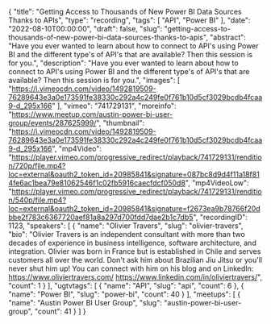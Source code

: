 {
  "title": "Getting Access to Thousands of New Power BI Data Sources Thanks to APIs",
  "type": "recording",
  "tags": [
    "API",
    "Power BI"
  ],
  "date": "2022-08-10T00:00:00",
  "draft": false,
  "slug": "getting-access-to-thousands-of-new-power-bi-data-sources-thanks-to-apis",
  "abstract": "Have you ever wanted to learn about how to connect to API's using Power BI and the different type's of API's that are available? Then this session is for you.",
  "description": "Have you ever wanted to learn about how to connect to API's using Power BI and the different type's of API's that are available? Then this session is for you.",
  "images": [
    "https://i.vimeocdn.com/video/1492819509-76289643e3a0e173591fe38330c292a4c249fe0f761b10d5cf3029bcdb4fcaa9-d_295x166"
  ],
  "vimeo": "741729131",
  "moreinfo": "https://www.meetup.com/austin-power-bi-user-group/events/287625999/",
  "thumbnail": "https://i.vimeocdn.com/video/1492819509-76289643e3a0e173591fe38330c292a4c249fe0f761b10d5cf3029bcdb4fcaa9-d_295x166",
  "mp4Video": "https://player.vimeo.com/progressive_redirect/playback/741729131/rendition/720p/file.mp4?loc=external&oauth2_token_id=20985841&signature=087bc8d9d4f11a18f814fe6ac1bea79e81062546f1c02fb5916caecfdcf050d8",
  "mp4VideoLow": "https://player.vimeo.com/progressive_redirect/playback/741729131/rendition/540p/file.mp4?loc=external&oauth2_token_id=20985841&signature=f2673ea9b78766f20dbbe2f783c6367720aef81a8a297d700fdd7dae2b1c7db5",
  "recordingID": 1123,
  "speakers": [
    {
      "name": "Olivier Travers",
      "slug": "olivier-travers",
      "bio": "Olivier Travers is an independent consultant with more than two decades of experience in business intelligence, software architecture, and integration. Olivier was born in France but is established in Chile and serves customers all over the world. Don't ask him about Brazilian Jiu Jitsu or you'll never shut him up!  You can connect with him on his blog and on LinkedIn: https://www.oliviertravers.com/ https://www.linkedin.com/in/oliviertravers/",
      "count": 1
    }
  ],
  "ugtvtags": [
    {
      "name": "API",
      "slug": "api",
      "count": 6
    },
    {
      "name": "Power BI",
      "slug": "power-bi",
      "count": 40
    }
  ],
  "meetups": [
    {
      "name": "Austin Power BI User Group",
      "slug": "austin-power-bi-user-group",
      "count": 41
    }
  ]
}